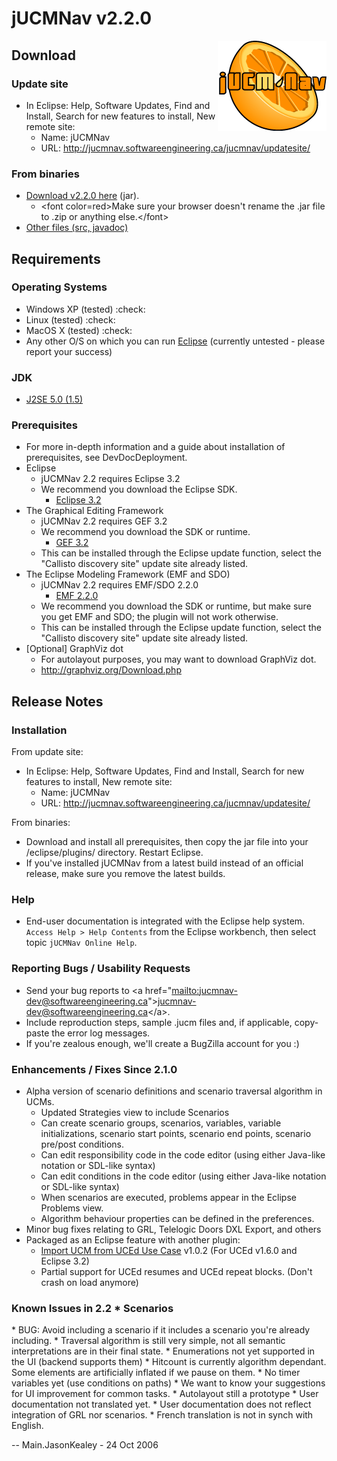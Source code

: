 # jUCMNav v2.2.0

<img align = "right" src="img/LogoFinal.gif">

## Download

### Update site

  - In Eclipse: Help, Software Updates, Find and Install, Search for new
    features to install, New remote site:
      - Name: jUCMNav
      - URL: <http://jucmnav.softwareengineering.ca/jucmnav/updatesite/>

### From binaries

  - [Download v2.2.0
    here](http://jucmnav.softwareengineering.ca/jucmnav/artifacts/seg.jUCMNav/2.2.0/seg.jUCMNav_2.2.0.jar)
    (jar).
      - \<font color=red\>Make sure your browser doesn't rename the .jar
        file to .zip or anything else.\</font\>
  - [Other files (src,
    javadoc)](http://jucmnav.softwareengineering.ca/jucmnav/artifacts/seg.jUCMNav/2.2.0/)

## Requirements

### Operating Systems

  - Windows XP (tested) :check:
  - Linux (tested) :check:
  - MacOS X (tested) :check:
  - Any other O/S on which you can run [Eclipse](http://www.eclipse.org)
    (currently untested - please report your success)

### JDK

  - [J2SE 5.0 (1.5)](http://java.sun.com/j2se/1.5.0/index.jsp)

### Prerequisites

  - For more in-depth information and a guide about installation of
    prerequisites, see DevDocDeployment.
  - Eclipse
      - jUCMNav 2.2 requires Eclipse 3.2
      - We recommend you download the Eclipse SDK.
          - [Eclipse 3.2](http://www.eclipse.org/downloads/download.php?file=/eclipse/downloads/drops/R-3.2-200606291905/eclipse-SDK-3.2-win32.zip)
  - The Graphical Editing Framework
      - jUCMNav 2.2 requires GEF 3.2
      - We recommend you download the SDK or runtime.
          - [GEF 3.2](http://www.eclipse.org/downloads/download.php?file=/tools/gef/downloads/drops/R-3.2-200606270816/GEF-ALL-3.2.zip)
      - This can be installed through the Eclipse update function,
        select the "Callisto discovery site" update site already listed.
  - The Eclipse Modeling Framework (EMF and SDO)
      - jUCMNav 2.2 requires EMF/SDO 2.2.0
          - [EMF 2.2.0](http://www.eclipse.org/downloads/download.php?file=/tools/emf/downloads/drops/2.2.0/R200606271057/emf-sdo-xsd-SDK-2.2.0.zip)
      - We recommend you download the SDK or runtime, but make sure you
        get EMF and SDO; the plugin will not work otherwise.
      - This can be installed through the Eclipse update function,
        select the "Callisto discovery site" update site already listed.
  - \[Optional\] GraphViz dot
      - For autolayout purposes, you may want to download GraphViz dot.
      - <http://graphviz.org/Download.php>

## Release Notes

### Installation

From update site:  

  - In Eclipse: Help, Software Updates, Find and Install, Search for new
    features to install, New remote site:
      - Name: jUCMNav
      - URL: <http://jucmnav.softwareengineering.ca/jucmnav/updatesite/>

From binaries:  

  - Download and install all prerequisites, then copy the jar file into
    your /eclipse/plugins/ directory. Restart Eclipse.
  - If you've installed jUCMNav from a latest build instead of an
    official release, make sure you remove the latest builds.

### Help

  - End-user documentation is integrated with the Eclipse help system.
    `Access Help > Help Contents` from the Eclipse workbench, then
    select topic `jUCMNav Online Help`.

### Reporting Bugs / Usability Requests

  - Send your bug reports to \<a
    href="[mailto:jucmnav-dev@softwareengineering.ca](mailto:jucmnav-dev@softwareengineering.ca)"\><jucmnav-dev@softwareengineering.ca>\</a\>.
  - Include reproduction steps, sample .jucm files and, if applicable,
    copy-paste the error log messages.
  - If you're zealous enough, we'll create a BugZilla account for you :)

### Enhancements / Fixes Since 2.1.0

  - Alpha version of scenario definitions and scenario traversal
    algorithm in UCMs.
      - Updated Strategies view to include Scenarios
      - Can create scenario groups, scenarios, variables, variable
        initializations, scenario start points, scenario end points,
        scenario pre/post conditions.
      - Can edit responsibility code in the code editor (using either
        Java-like notation or SDL-like syntax)
      - Can edit conditions in the code editor (using either Java-like
        notation or SDL-like syntax)
      - When scenarios are executed, problems appear in the Eclipse
        Problems view.
      - Algorithm behaviour properties can be defined in the
        preferences.
  - Minor bug fixes relating to GRL, Telelogic Doors DXL Export, and
    others
  - Packaged as an Eclipse feature with another plugin:
      - [Import UCM from UCEd Use Case](UCEdImport) v1.0.2 (For UCEd
        v1.6.0 and Eclipse 3.2)
      - Partial support for UCEd resumes and UCEd repeat blocks. (Don't
        crash on load anymore)

### Known Issues in 2.2 \* Scenarios

\* BUG: Avoid including a scenario if it includes a scenario you're
already including. \* Traversal algorithm is still very simple, not all
semantic interpretations are in their final state. \* Enumerations not
yet supported in the UI (backend supports them) \* Hitcount is currently
algorithm dependant. Some elements are artificially inflated if we pause
on them. \* No timer variables yet (use conditions on paths) \* We want
to know your suggestions for UI improvement for common tasks. \*
Autolayout still a prototype \* User documentation not translated yet.
\* User documentation does not reflect integration of GRL nor scenarios.
\* French translation is not in synch with English.

\-- Main.JasonKealey - 24 Oct 2006
